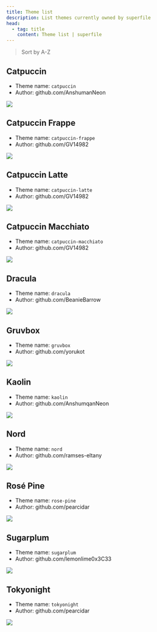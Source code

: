 ```yaml
---
title: Theme list
description: List themes currently owned by superfile
head:
  - tag: title
    content: Theme list | superfile
---
```


> Sort by A-Z

## Catpuccin

- Theme name: `catpuccin`
- Author: github.com/AnshumanNeon

![](https://github.com/yorukot/superfile/blob/main/asset/theme/catpuccin.png?raw=true)

## Catpuccin Frappe

- Theme name: `catpuccin-frappe`
- Author: github.com/GV14982

![](https://github.com/yorukot/superfile/blob/main/asset/theme/catpuccin-frappe.png?raw=true)

## Catpuccin Latte

- Theme name: `catpuccin-latte`
- Author: github.com/GV14982

![](https://github.com/yorukot/superfile/blob/main/asset/theme/catpuccin-latte.png?raw=true)

## Catpuccin Macchiato

- Theme name: `catpuccin-macchiato`
- Author: github.com/GV14982

![](https://github.com/yorukot/superfile/blob/main/asset/theme/catpuccin-macchiato.png?raw=true)

## Dracula

- Theme name: `dracula`
- Author: github.com/BeanieBarrow

![](https://github.com/yorukot/superfile/blob/main/asset/theme/dracula.png?raw=true)

## Gruvbox

- Theme name: `gruvbox`
- Author: github.com/yorukot

![](https://github.com/yorukot/superfile/blob/main/asset/theme/gruvbox.png?raw=true)

## Kaolin

- Theme name: `kaolin`
- Author: github.com/AnshumqanNeon

![](https://github.com/yorukot/superfile/blob/main/asset/theme/kaolin.png?raw=true)

## Nord

- Theme name: `nord`
- Author: github.com/ramses-eltany

![](https://github.com/yorukot/superfile/blob/main/asset/theme/nord.png?raw=true)

## Rosé Pine

- Theme name: `rose-pine`
- Author: github.com/pearcidar

![](https://github.com/yorukot/superfile/blob/main/asset/theme/rose-pine.png?raw=true)

## Sugarplum
- Theme name: `sugarplum`
- Author: github.com/lemonlime0x3C33

![](https://github.com/yorukot/superfile/blob/main/asset/theme/sugarplum.png?raw=true)

## Tokyonight

- Theme name: `tokyonight`
- Author: github.com/pearcidar

![](https://github.com/yorukot/superfile/blob/main/asset/theme/tokyonight.png?raw=true)
